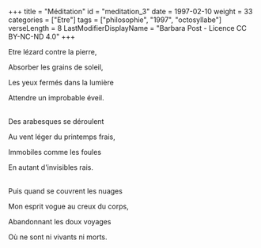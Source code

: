 +++
title = "Méditation"
id = "meditation_3"
date = 1997-02-10
weight = 33
categories = ["Etre"]
tags = ["philosophie", "1997", "octosyllabe"]
verseLength = 8
LastModifierDisplayName = "Barbara Post - Licence CC BY-NC-ND 4.0"
+++

Etre lézard contre la pierre,

Absorber les grains de soleil,

Les yeux fermés dans la lumière

Attendre un improbable éveil.

 \
Des arabesques se déroulent

Au vent léger du printemps frais,

Immobiles comme les foules

En autant d'invisibles rais.

 \
Puis quand se couvrent les nuages

Mon esprit vogue au creux du corps,

Abandonnant les doux voyages

Où ne sont ni vivants ni morts.
